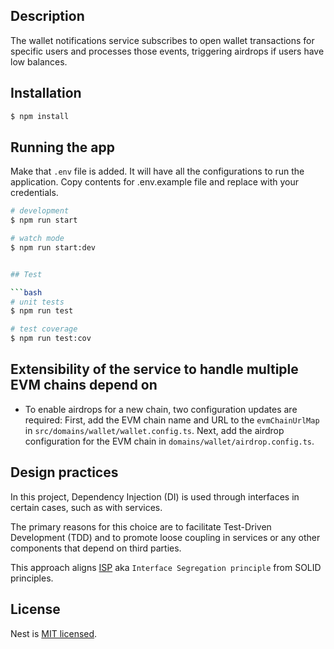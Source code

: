 ## Description

The wallet notifications service subscribes to open wallet transactions for specific users and processes those events, triggering airdrops if users have low balances.

## Installation

```bash
$ npm install
```

## Running the app
Make that `.env` file is added. It will have all the configurations to run the application. Copy contents for .env.example file and replace with your credentials.

```bash
# development
$ npm run start

# watch mode
$ npm run start:dev


## Test

```bash
# unit tests
$ npm run test

# test coverage
$ npm run test:cov
```

## Extensibility of the service to handle multiple EVM chains depend on 

- To enable airdrops for a new chain, two configuration updates are required:
   First, add the EVM chain name and URL to the `evmChainUrlMap` in `src/domains/wallet/wallet.config.ts`. 
   Next, add the airdrop configuration for the EVM chain in `domains/wallet/airdrop.config.ts`.


## Design practices

In this project, Dependency Injection (DI) is used through interfaces in certain cases, such as with services. 

The primary reasons for this choice are to facilitate Test-Driven Development (TDD) and to promote loose coupling in services or any other components that depend on third parties.

This approach aligns [ISP](https://en.wikipedia.org/wiki/Interface_segregation_principle) aka `Interface Segregation principle` from SOLID principles.

## License

Nest is [MIT licensed](LICENSE).
